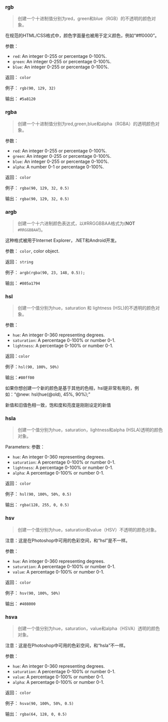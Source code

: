 ### rgb

> 创建一个十进制值分别为red，green和blue（RGB）的不透明的颜色对象。

在规范的HTML/CSS格式中，颜色字面量也被用于定义颜色，例如“#ff0000”。

参数：
* `red`: An integer 0-255 or percentage 0-100%.
* `green`: An integer 0-255 or percentage 0-100%.
* `blue`: An integer 0-255 or percentage 0-100%.

返回： `color`

例子： `rgb(90, 129, 32)`

输出： `#5a8120`


### rgba

> 创建一个十进制值分别为red,green,blue和alpha（RGBA）的透明颜色对象。

参数：

* `red`: An integer 0-255 or percentage 0-100%.
* `green`: An integer 0-255 or percentage 0-100%.
* `blue`: An integer 0-255 or percentage 0-100%.
* `alpha`: A number 0-1 or percentage 0-100%.

返回： `color`

例子： `rgba(90, 129, 32, 0.5)`

输出： `rgba(90, 129, 32, 0.5)`


### argb

> 创建一个十六进制颜色表达式，以#RRGGBBAA格式为(**NOT** `#RRGGBBAA`!)。

这种格式被用于Internet Explorer，.NET和Android开发。

参数： `color`, color object.

返回： `string`

例子： `argb(rgba(90, 23, 148, 0.5));`

输出： `#805a1794`


### hsl

> 创建一个值分别为hue，saturation 和 lightness (HSL)的不透明的颜色对象。

参数：

* `hue`: An integer 0-360 representing degrees.
* `saturation`: A percentage 0-100% or number 0-1.
* `lightness`: A percentage 0-100% or number 0-1.

返回：`color`

例子：`hsl(90, 100%, 50%)`

输出：`#80ff00`

如果你想创建一个新的颜色是基于其他的色相，hsl是非常有用的，例如：“@new: hsl(hue(@old), 45%, 90%);”

新值和旧值色相一致，饱和度和亮度是刚刚设定的新值


### hsla

> 创建一个值分别为hue，saturation，lightness和alpha (HSLA)透明的颜色对象。

Parameters:
参数：

* `hue`: An integer 0-360 representing degrees.
* `saturation`: A percentage 0-100% or number 0-1.
* `lightness`: A percentage 0-100% or number 0-1.
* `alpha`: A percentage 0-100% or number 0-1.

返回： `color`

例子： `hsl(90, 100%, 50%, 0.5)`

输出： `rgba(128, 255, 0, 0.5)`

### hsv

> 创建一个值分别为hue，saturation和value（HSV）不透明的颜色对象。

注意：这是在Photoshop中可用的色彩空间，和“hsl”是不一样。

参数：
* `hue`: An integer 0-360 representing degrees.
* `saturation`: A percentage 0-100% or number 0-1.
* `value`: A percentage 0-100% or number 0-1.

返回： `color`

例子： `hsv(90, 100%, 50%)`

输出： `#408000`


### hsva

> 创建一个值分别为hue，saturation，value和alpha（HSVA）透明的颜色对象。

注意：这是在Photoshop中可用的色彩空间，和“hsla”不一样。

参数：
* `hue`: An integer 0-360 representing degrees.
* `saturation`: A percentage 0-100% or number 0-1.
* `value`: A percentage 0-100% or number 0-1.
* `alpha`: A percentage 0-100% or number 0-1.

返回： `color`

例子： `hsva(90, 100%, 50%, 0.5)`

输出： `rgba(64, 128, 0, 0.5)`
